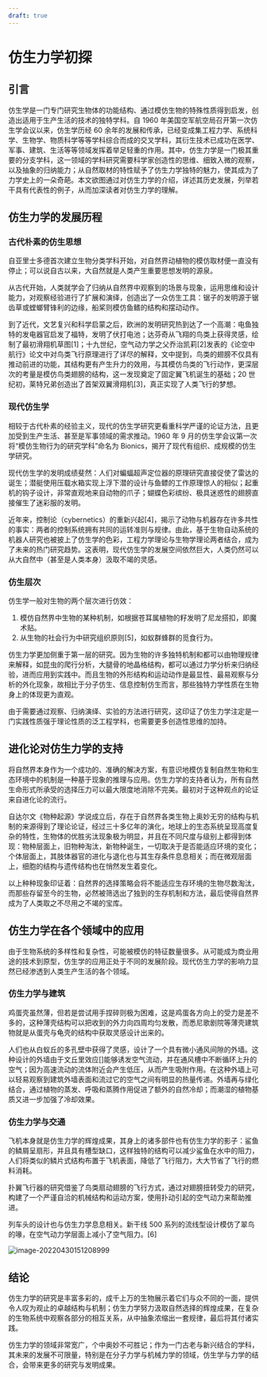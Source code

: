 ```yaml
---
draft: true
---
```


# 仿生力学初探

## 引言

仿生学是一门专门研究生物体的功能结构、通过模仿生物的特殊性质得到启发，创造出适用于生产生活的技术的独特学科。自 1960 年美国空军航空局召开第一次仿生学会议以来，仿生学历经 60 余年的发展和传承，已经变成集工程力学、系统科学、生物学、物质科学等等学科综合而成的交叉学科，其衍生技术已成功在医学、军事、建筑、生活等等领域发挥着举足轻重的作用。其中，仿生力学是一门极其重要的分支学科，这一领域的学科研究需要科学家创造性的思维、细致入微的观察，以及抽象的归纳能力；从自然取材的特性赋予了仿生力学独特的魅力，使其成为了力学史上的一朵奇葩。本文欲图通过对仿生力学的介绍，详述其历史发展，列举若干具有代表性的例子，从而加深读者对仿生力学的理解。

## 仿生力学的发展历程

### 古代朴素的仿生思想

自亚里士多德首次建立生物分类学科开始，对自然界动植物的模仿取材便一直没有停止；可以说自古以来，大自然就是人类产生重要思想发明的源泉。

从古代开始，人类就学会了归纳从自然界中观察到的场景与现象，运用思维和设计能力，对观察经验进行了扩展和演绎，创造出了一众仿生工具：锯子的发明源于锯齿草或螳螂臂锋利的边缘，船桨则模仿鱼鳍的结构和摆动动作。

到了近代，文艺复兴和科学启蒙之后，欧洲的发明研究热到达了一个高潮：电鱼独特的发电器官启发了福特，发明了伏打电池；达芬奇从飞翔的鸟类上获得灵感，绘制了最初滑翔机草图[1]；十九世纪，空气动力学之父乔治凯莉[2]发表的《论空中航行》论文中对鸟类飞行原理进行了详尽的解释，文中提到，鸟类的翅膀不仅具有推动前进的功能，其结构更有产生升力的效用，与其模仿鸟类的飞行动作，更深层次的考量是模仿鸟类翅膀的结构，这一发现奠定了固定翼飞机诞生的基础；20 世纪初，莱特兄弟创造出了首架双翼滑翔机[3]，真正实现了人类飞行的梦想。

### 现代仿生学

相较于古代朴素的经验主义，现代的仿生学研究更看重科学严谨的论证方法，且更加受到生产生活、甚至是军事领域的需求推动。1960 年 9 月的仿生学会议第一次将“模仿生物行为的研究学科”命名为 Bionics，揭开了现代有组织、成规模的仿生学研究。

现代仿生学的发明成绩斐然：人们对蝙蝠超声定位器的原理研究直接促使了雷达的诞生；潜艇使用压载水箱实现上浮下潜的设计与鱼鳔的工作原理惊人的相似；起重机的钩子设计，非常直观地来自动物的爪子；蝴蝶色彩缤纷、极具迷惑性的翅膀直接催生了迷彩服的发明。

近年来，控制论（cybernetics）的重新兴起[4]，揭示了动物与机器存在许多共性的事实：两者的控制系统拥有共同的运转准则与规律。由此，基于生物自动系统的机器人研究也被披上了仿生学的色彩，工程力学理论与生物学理论两者结合，成为了未来的热门研究趋势。这表明，现代仿生学的发展空间依然巨大，人类仍然可以从大自然中（甚至是人类本身）汲取不竭的灵感。

### 仿生层次

仿生学一般对生物的两个层次进行仿效：

1. 模仿自然界中生物的某种机制，如根据苍耳属植物的籽发明了尼龙搭扣，即魔术贴。
2. 从生物的社会行为中研究组织原则[5]，如蚁群蜂群的觅食行为。

仿生力学更加侧重于第一层的研究。因为生物的许多独特机制和都可以由物理规律来解释，如昆虫的爬行分析，大腿骨的地晶格结构，都可以通过力学分析来归纳经验，进而应用到实践中。而且生物的外形结构和运动动作是最显性、最易观察与分析的外化现象，故相比于分子仿生、信息控制仿生而言，那些独特力学性质在生物身上的体现更为直观。

由于需要通过观察、归纳演绎、实验的方法进行研究，这印证了仿生力学注定是一门实践性质强于理论性质的泛工程学科，也需要更多创造性思维的加持。

## 进化论对仿生力学的支持

将自然界本身作为一个成功的、准确的解决方案，有意识地模仿复制自然生物和生态环境中的机制是一种基于现象的推理与应用。仿生力学的支持者认为，所有自然生命形式所承受的选择压力可以最大限度地消除不完美。最初对于这种观点的论证来自进化论的流行。

自达尔文《物种起源》学说成立后，存在于自然界各类生物上奥妙无穷的结构与机制的来源得到了理论论证，经过三十多亿年的演化，地球上的生态系统呈现高度复杂的特性，生物体的优胜劣汰现象极为明显，并且在不同尺度与级别上都得到体现：物种层面上，旧物种淘汰，新物种诞生，一切取决于是否能适应环境的变化；个体层面上，其肢体器官的进化与退化也与其生存条件息息相关；而在微观层面上，细胞的结构与遗传结构也在悄然发生着变化。

以上种种现象印证着：自然界的选择策略会将不能适应生存环境的生物尽数淘汰，而那些存留至今的生物，必然被筛选出了独到的生存机制和方法，最后使得自然界成为了人类取之不尽用之不竭的宝库。

## 仿生力学在各个领域中的应用

由于生物系统的多样性和复杂性，可能被模仿的特征数量很多。从可能成为商业用途的技术到原型，仿生学的应用正处于不同的发展阶段。现代仿生力学的影响力显然已经渗透到人类生产生活的各个领域。

### 仿生力学与建筑

鸡蛋壳虽然薄，但若是尝试用手捏碎则极为困难，这是鸡蛋各方向上的受力是差不多的，这种薄壳结构可以把收到的外力向四周均匀发散，而悉尼歌剧院等薄壳建筑物就是从蛋壳与龟壳的结构中获取灵感设计出来的。

人们也从白蚁丘的多孔壁中获得了灵感，设计了一个具有微小通风间隙的外墙。这种设计的外墙由于文丘里效应[]能够诱发空气流动，并在通风槽中不断循环上升的空气；因为高速流动的流体附近会产生低压，从而产生吸附作用。在这种外墙上可以轻易观察到建筑外墙表面和流过它的空气之间有明显的热量传递。外墙再与绿化结合，通过植物的蒸发、呼吸和蒸腾作用促进了额外的自然冷却；而潮湿的植物基质又进一步加强了冷却效果。

### 仿生力学与交通

飞机本身就是仿生力学的辉煌成果，其身上的诸多部件也有仿生力学的影子：鲨鱼的鳞屑呈扇形，并且具有槽型缺口，这样独特的结构可以减少鲨鱼在水中的阻力，人们将类似的鳞片式结构布置于飞机表面，降低了飞行阻力，大大节省了飞行的燃料消耗。

扑翼飞行器的研究借鉴了鸟类扇动翅膀的飞行方式，通过对翅膀扭转受力的研究，构建了一个严谨自洽的机械结构和运动方案，使用扑动引起的空气动力来帮助推进。

列车头的设计也与仿生力学息息相关。新干线 500 系列的流线型设计模仿了翠鸟的喙，在空气动力学层面上减小了空气阻力。[6]

![image-20220430151208999](https://markdown-1303167219.cos.ap-shanghai.myqcloud.com/image-20220430151208999.png)

## 结论

仿生力学的研究是丰富多彩的，成千上万的生物展示着它们与众不同的一面，提供令人叹为观止的卓越结构与机制；仿生力学努力汲取自然选择的辉煌成果，在复杂的生物系统中观察各部分的相互关系，从中抽象浓缩出一套规律，最后将其付诸实践。

仿生力学的领域非常宽广，个中奥妙不可胜记；作为一门古老与新兴结合的学科，其未来的发展不可限量，特别是在分子力学与机械力学的领域，仿生学与力学的结合，会带来更多的研究与发明成果。